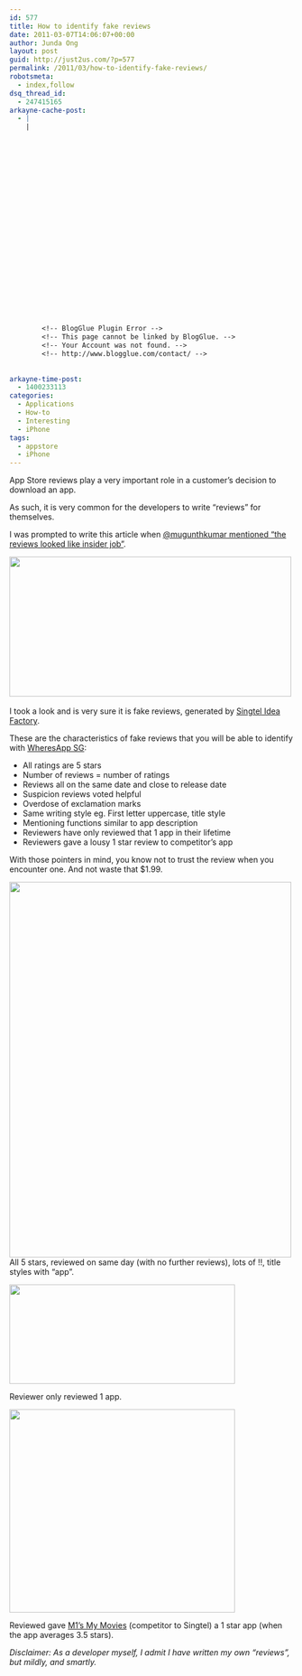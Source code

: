 ```yaml
---
id: 577
title: How to identify fake reviews
date: 2011-03-07T14:06:07+00:00
author: Junda Ong
layout: post
guid: http://just2us.com/?p=577
permalink: /2011/03/how-to-identify-fake-reviews/
robotsmeta:
  - index,follow
dsq_thread_id:
  - 247415165
arkayne-cache-post:
  - |
    |
        
        
        
        
        
        
        
        
        
        
        
        
        
        
        
        
        
        
        
        
        
        
        
        <!-- BlogGlue Plugin Error -->
        <!-- This page cannot be linked by BlogGlue. -->
        <!-- Your Account was not found. -->
        <!-- http://www.blogglue.com/contact/ -->
        
        
arkayne-time-post:
  - 1400233113
categories:
  - Applications
  - How-to
  - Interesting
  - iPhone
tags:
  - appstore
  - iPhone
---
```

App Store reviews play a very important role in a customer’s decision to download an app.

As such, it is very common for the developers to write “reviews” for themselves.

I was prompted to write this article when <a href="http://twitter.com/#!/mugunthkumar/status/43614396039180288" onclick="__gaTracker('send', 'event', 'outbound-article', 'http://twitter.com/#!/mugunthkumar/status/43614396039180288', '@mugunthkumar mentioned “the reviews looked like insider job”');">@mugunthkumar mentioned “the reviews looked like insider job”</a>.

<img title="WheresApp tweet reply" src="http://just2us.com/wp-content/uploads/2011/03/WheresApp-tweet-reply6.png" alt="" width="500" height="248" /><a href="http://just2us.com/wp-content/uploads/2011/03/WheresApp-SG-reviews.png" onclick="__gaTracker('send', 'event', 'outbound-article', 'http://just2us.com/wp-content/uploads/2011/03/WheresApp-SG-reviews.png', '\n ');"><br /> </a>
   
<a href="http://just2us.com/wp-content/uploads/2011/03/WheresApp-SG-reviews.png" onclick="__gaTracker('send', 'event', 'outbound-article', 'http://just2us.com/wp-content/uploads/2011/03/WheresApp-SG-reviews.png', '');"></a>

I took a look and is very sure it is fake reviews, generated by <a href="http://itunes.apple.com/sg/app/wheresapp-sg/id421363014?mt=8" onclick="__gaTracker('send', 'event', 'outbound-article', 'http://itunes.apple.com/sg/app/wheresapp-sg/id421363014?mt=8', 'Singtel Idea Factory');">Singtel Idea Factory</a>.

These are the characteristics of fake reviews that you will be able to identify with <a href="http://itunes.apple.com/sg/app/wheresapp-sg/id421363014?mt=8" onclick="__gaTracker('send', 'event', 'outbound-article', 'http://itunes.apple.com/sg/app/wheresapp-sg/id421363014?mt=8', 'WheresApp SG');">WheresApp SG</a>:

  * All ratings are 5 stars 
  * Number of reviews = number of ratings 
  * Reviews all on the same date and close to release date 
  * Suspicion reviews voted helpful 
  * Overdose of exclamation marks 
  * Same writing style eg. First letter uppercase, title style 
  * Mentioning functions similar to app description 
  * Reviewers have only reviewed that 1 app in their lifetime 
  * Reviewers gave a lousy 1 star review to competitor’s app 

<p style="text-align: left;">
  With those pointers in mind, you know not to trust the review when you encounter one. And not waste that $1.99.
</p>

<p style="text-align: left;">
  <a href="http://just2us.com/wp-content/uploads/2011/03/WheresApp-SG-reviews.png" onclick="__gaTracker('send', 'event', 'outbound-article', 'http://just2us.com/wp-content/uploads/2011/03/WheresApp-SG-reviews.png', ' ');"> <img class="alignnone" title="WheresApp SG reviews" src="http://just2us.com/wp-content/uploads/2011/03/WheresApp-SG-reviews.png" alt="" width="500" height="665" /></a> <br /> All 5 stars, reviewed on same day (with no further reviews), lots of !!, title styles with “app”.
</p>

<a href="http://just2us.com/wp-content/uploads/2011/03/Gumuch-review.png" onclick="__gaTracker('send', 'event', 'outbound-article', 'http://just2us.com/wp-content/uploads/2011/03/Gumuch-review.png', '');"><img class="aligncenter size-full wp-image-582" title="Gumuch review" src="http://just2us.com/wp-content/uploads/2011/03/Gumuch-review.png" alt="" width="400" height="176" srcset="http://blog.just2us.com/wp-content/uploads/2011/03/Gumuch-review-300x132.png 300w, http://blog.just2us.com/wp-content/uploads/2011/03/Gumuch-review.png 526w" sizes="(max-width: 400px) 100vw, 400px" /></a> 
   
Reviewer only reviewed 1 app.

<a href="http://just2us.com/wp-content/uploads/2011/03/Widgetfun-review.png" onclick="__gaTracker('send', 'event', 'outbound-article', 'http://just2us.com/wp-content/uploads/2011/03/Widgetfun-review.png', '');"><img class="aligncenter size-full wp-image-583" title="Widgetfun review" src="http://just2us.com/wp-content/uploads/2011/03/Widgetfun-review.png" alt="" width="400" height="360" srcset="http://blog.just2us.com/wp-content/uploads/2011/03/Widgetfun-review-300x270.png 300w, http://blog.just2us.com/wp-content/uploads/2011/03/Widgetfun-review.png 525w" sizes="(max-width: 400px) 100vw, 400px" /></a> 
   
Reviewed gave <a href="http://itunes.apple.com/sg/app/my-movies-m1/id383832237?mt=8" onclick="__gaTracker('send', 'event', 'outbound-article', 'http://itunes.apple.com/sg/app/my-movies-m1/id383832237?mt=8', 'M1’s My Movies');">M1’s My Movies</a> (competitor to Singtel) a 1 star app (when the app averages 3.5 stars).

_Disclaimer: As a developer myself, I admit I have written my own “reviews”, but mildly, and smartly._

<div>
  <span style="color: #0000ee; -webkit-text-decorations-in-effect: underline;"><br /> </span>
</div>

<div>
  <span style="color: #0000ee; -webkit-text-decorations-in-effect: underline;"><br /> </span>
</div>

<div style="font-size:0px;height:0px;line-height:0px;margin:0;padding:0;clear:both">
</div>